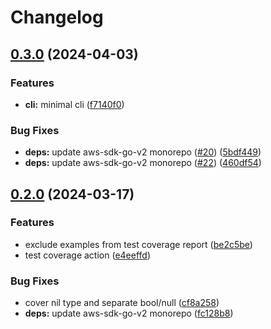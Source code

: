 # Changelog

## [0.3.0](https://github.com/ryeguard/ddbcalc/compare/v0.2.0...v0.3.0) (2024-04-03)


### Features

* **cli:** minimal cli ([f7140f0](https://github.com/ryeguard/ddbcalc/commit/f7140f0cfead0490b4c88e211f6f1212f215227b))


### Bug Fixes

* **deps:** update aws-sdk-go-v2 monorepo ([#20](https://github.com/ryeguard/ddbcalc/issues/20)) ([5bdf449](https://github.com/ryeguard/ddbcalc/commit/5bdf4499640e14e931ececd60a4d2024e7115a51))
* **deps:** update aws-sdk-go-v2 monorepo ([#22](https://github.com/ryeguard/ddbcalc/issues/22)) ([460df54](https://github.com/ryeguard/ddbcalc/commit/460df54e13124c3f90f4da0c91a63474720b2911))

## [0.2.0](https://github.com/ryeguard/ddbcalc/compare/v0.1.0...v0.2.0) (2024-03-17)


### Features

* exclude examples from test coverage report ([be2c5be](https://github.com/ryeguard/ddbcalc/commit/be2c5be3b7cab9b8ef8aeef7a97b83ad814a274b))
* test coverage action ([e4eeffd](https://github.com/ryeguard/ddbcalc/commit/e4eeffd8d2d84ab6a9609839d72550b20bd9ae70))


### Bug Fixes

* cover nil type and separate bool/null ([cf8a258](https://github.com/ryeguard/ddbcalc/commit/cf8a2589772d40f2cff322eb657caafb229b71d4))
* **deps:** update aws-sdk-go-v2 monorepo ([fc128b8](https://github.com/ryeguard/ddbcalc/commit/fc128b8733aa244ddc31b64eebd8ef60223391b9))
